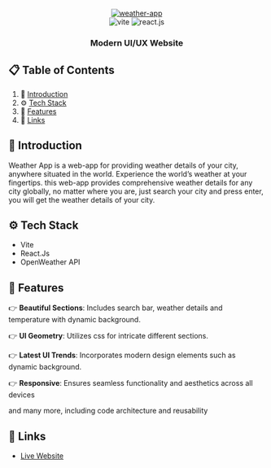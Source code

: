 <div align="center">
  <br />
    <a href="https://weather-app-2-0.netlify.app" target="_blank">
      <img src="https://imagetolink.com/ib/crOVXB9KRq.png" alt="weather-app">
    </a>
  <br />

  <div>
    <img src="https://img.shields.io/badge/-Vite-black?style=for-the-badge&logoColor=white&logo=vite&color=646CFF" alt="vite" />
    <img src="https://img.shields.io/badge/-React_JS-black?style=for-the-badge&logoColor=white&logo=react&color=61DAFB" alt="react.js" />
  </div>

  <h3 align="center">Modern UI/UX Website</h3>
</div>


## 📋 <a name="table">Table of Contents</a>

1. 🤖 [Introduction](#introduction)
2. ⚙️ [Tech Stack](#tech-stack)
3. 🔋 [Features](#features)
6. 🔗 [Links](#links)


## <a name="introduction">🤖 Introduction</a>

Weather App is a web-app for providing weather details of your city, anywhere situated in the world. Experience the world’s weather at your fingertips. this web-app provides comprehensive weather details for any city globally, no matter where you are, just search your city and press enter, you will get the weather details of your city.

## <a name="tech-stack">⚙️ Tech Stack</a>

- Vite
- React.Js
- OpenWeather API

## <a name="features">🔋 Features</a>

👉 **Beautiful Sections**: Includes search bar, weather details and temperature with dynamic background.

👉 **UI Geometry**: Utilizes css for intricate different sections.

👉 **Latest UI Trends**: Incorporates modern design elements such as dynamic background.

👉 **Responsive**: Ensures seamless functionality and aesthetics across all devices

and many more, including code architecture and reusability

## <a name="links">🔗 Links</a>

- [Live Website](https://weather-app-2-0.netlify.app/) 


